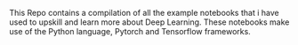 This Repo contains a compilation of all the example notebooks that i have used to upskill and learn more about Deep Learning.
These notebooks make use of the Python language, Pytorch and Tensorflow frameworks.

